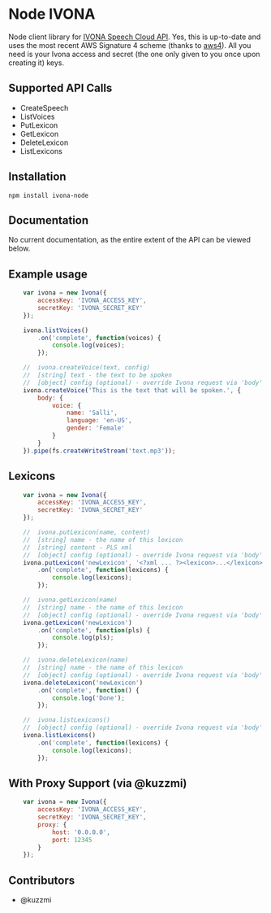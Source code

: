# Node IVONA 

Node client library for [IVONA Speech Cloud API](http://www.ivona.com/us/). Yes, this is up-to-date and uses the most recent AWS Signature 4 scheme (thanks to [aws4](https://github.com/mhart/aws4)). All you need is your Ivona access and secret (the one only given to you once upon creating it) keys.

## Supported API Calls

- CreateSpeech
- ListVoices
- PutLexicon
- GetLexicon
- DeleteLexicon
- ListLexicons

## Installation

```
npm install ivona-node
```

## Documentation

No current documentation, as the entire extent of the API can be viewed below.

## Example usage

```javascript
    var ivona = new Ivona({
        accessKey: 'IVONA_ACCESS_KEY',
        secretKey: 'IVONA_SECRET_KEY'
    });

    ivona.listVoices()
        .on('complete', function(voices) {
            console.log(voices);
        });

    //  ivona.createVoice(text, config)
    //  [string] text - the text to be spoken
    //  [object] config (optional) - override Ivona request via 'body' value
    ivona.createVoice('This is the text that will be spoken.', {
        body: {
            voice: {
                name: 'Salli',
                language: 'en-US',
                gender: 'Female'
            }
        }
    }).pipe(fs.createWriteStream('text.mp3'));
```

## Lexicons
```javascript
    var ivona = new Ivona({
        accessKey: 'IVONA_ACCESS_KEY',
        secretKey: 'IVONA_SECRET_KEY'
    });

    //  ivona.putLexicon(name, content)
    //  [string] name - the name of this lexicon
    //  [string] content - PLS xml
    //  [object] config (optional) - override Ivona request via 'body' value
    ivona.putLexicon('newLexicon', '<?xml ... ?><lexicon>...</lexicon>')
        .on('complete', function(lexicons) {
            console.log(lexicons);
        });

    //  ivona.getLexicon(name)
    //  [string] name - the name of this lexicon
    //  [object] config (optional) - override Ivona request via 'body' value
    ivona.getLexicon('newLexicon')
        .on('complete', function(pls) {
            console.log(pls);
        });

    //  ivona.deleteLexicon(name)
    //  [string] name - the name of this lexicon
    //  [object] config (optional) - override Ivona request via 'body' value
    ivona.deleteLexicon('newLexicon')
        .on('complete', function() {
            console.log('Done');
        });

    //  ivona.listLexicons()
    //  [object] config (optional) - override Ivona request via 'body' value
    ivona.listLexicons()
        .on('complete', function(lexicons) {
            console.log(lexicons);
        });

```

## With Proxy Support (via @kuzzmi)

```javascript
    var ivona = new Ivona({
        accessKey: 'IVONA_ACCESS_KEY',
        secretKey: 'IVONA_SECRET_KEY',
        proxy: {
            host: '0.0.0.0',
            port: 12345
        }
    });
```

## Contributors
- @kuzzmi
